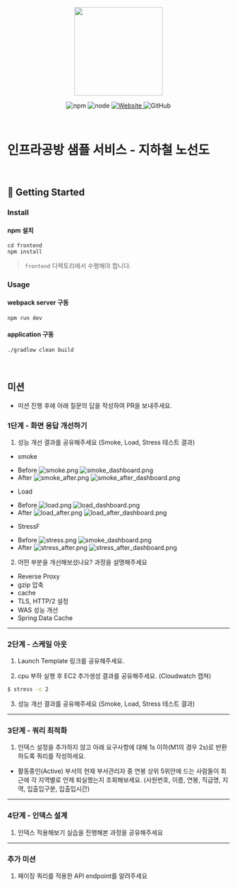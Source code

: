 <p align="center">
    <img width="200px;" src="https://raw.githubusercontent.com/woowacourse/atdd-subway-admin-frontend/master/images/main_logo.png"/>
</p>
<p align="center">
  <img alt="npm" src="https://img.shields.io/badge/npm-%3E%3D%205.5.0-blue">
  <img alt="node" src="https://img.shields.io/badge/node-%3E%3D%209.3.0-blue">
  <a href="https://edu.nextstep.camp/c/R89PYi5H" alt="nextstep atdd">
    <img alt="Website" src="https://img.shields.io/website?url=https%3A%2F%2Fedu.nextstep.camp%2Fc%2FR89PYi5H">
  </a>
  <img alt="GitHub" src="https://img.shields.io/github/license/next-step/atdd-subway-service">
</p>

<br>

# 인프라공방 샘플 서비스 - 지하철 노선도

<br>

## 🚀 Getting Started

### Install
#### npm 설치
```
cd frontend
npm install
```
> `frontend` 디렉토리에서 수행해야 합니다.

### Usage
#### webpack server 구동
```
npm run dev
```
#### application 구동
```
./gradlew clean build
```
<br>

## 미션

* 미션 진행 후에 아래 질문의 답을 작성하여 PR을 보내주세요.


### 1단계 - 화면 응답 개선하기
1. 성능 개선 결과를 공유해주세요 (Smoke, Load, Stress 테스트 결과)
* smoke
- Before
![smoke.png](k6test%2Fsmoke%2Fbefore%2Fsmoke.png)
![smoke_dashboard.png](k6test%2Fsmoke%2Fbefore%2Fsmoke_dashboard.png)
- After
![smoke_after.png](k6test%2Fsmoke%2Fafter%2Fsmoke_after.png)
![smoke_after_dashboard.png](k6test%2Fsmoke%2Fafter%2Fsmoke_after_dashboard.png)
* Load
- Before
![load.png](k6test%2Fload%2Fbefore%2Fload.png)
![load_dashboard.png](k6test%2Fload%2Fbefore%2Fload_dashboard.png)
- After
![load_after.png](k6test%2Fload%2Fafter%2Fload_after.png)
![load_after_dashboard.png](k6test%2Fload%2Fafter%2Fload_after_dashboard.png)
* StressF
- Before
![stress.png](k6test%2Fstress%2Fbefore%2Fstress.png)
![smoke_dashboard.png](k6test%2Fstress%2Fbefore%2Fsmoke_dashboard.png)
- After
![stress_after.png](k6test%2Fstress%2Fafter%2Fstress_after.png)
![stress_after_dashboard.png](k6test%2Fstress%2Fafter%2Fstress_after_dashboard.png)

2. 어떤 부분을 개선해보셨나요? 과정을 설명해주세요
* Reverse Proxy
* gzip 압축
* cache
* TLS, HTTP/2 설정
* WAS 성능 개선
* Spring Data Cache
---

### 2단계 - 스케일 아웃

1. Launch Template 링크를 공유해주세요.

2. cpu 부하 실행 후 EC2 추가생성 결과를 공유해주세요. (Cloudwatch 캡쳐)

```sh
$ stress -c 2
```

3. 성능 개선 결과를 공유해주세요 (Smoke, Load, Stress 테스트 결과)

---

### 3단계 - 쿼리 최적화

1. 인덱스 설정을 추가하지 않고 아래 요구사항에 대해 1s 이하(M1의 경우 2s)로 반환하도록 쿼리를 작성하세요.

- 활동중인(Active) 부서의 현재 부서관리자 중 연봉 상위 5위안에 드는 사람들이 최근에 각 지역별로 언제 퇴실했는지 조회해보세요. (사원번호, 이름, 연봉, 직급명, 지역, 입출입구분, 입출입시간)

---

### 4단계 - 인덱스 설계

1. 인덱스 적용해보기 실습을 진행해본 과정을 공유해주세요

---

### 추가 미션

1. 페이징 쿼리를 적용한 API endpoint를 알려주세요
